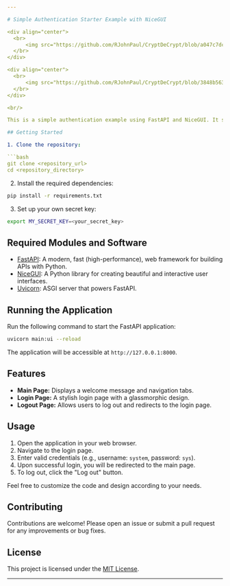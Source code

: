 ```yaml
---

# Simple Authentication Starter Example with NiceGUI

<div align="center">
  <br>
      <img src="https://github.com/RJohnPaul/CryptDeCrypt/blob/a047c7dc5028c1c24c4f73e301c189cdbe3e006a/Frame%207.png" alt="Project Banner">
  </br>
</div>

<div align="center">
  <br>
      <img src="https://github.com/RJohnPaul/CryptDeCrypt/blob/3848b5636b76ee1a6f3326550d99547d78f8ff1c/Frame-5(1).png" alt="Project Banner">
  </br>
</div>

<br/>

This is a simple authentication example using FastAPI and NiceGUI. It stores session IDs in memory and does not involve password hashing. This example is meant for demonstration purposes and may not be suitable for production use. For a more robust authentication system, consider implementing OAuth2 or using the Authlib package.

## Getting Started

1. Clone the repository:

```bash
git clone <repository_url>
cd <repository_directory>
```

2. Install the required dependencies:

```bash
pip install -r requirements.txt
```

3. Set up your own secret key:

```bash
export MY_SECRET_KEY=<your_secret_key>
```

## Required Modules and Software

- [FastAPI](https://fastapi.tiangolo.com/): A modern, fast (high-performance), web framework for building APIs with Python.
- [NiceGUI](https://github.com/zauberzeug/nicegui): A Python library for creating beautiful and interactive user interfaces.
- [Uvicorn](https://www.uvicorn.org/): ASGI server that powers FastAPI.

## Running the Application

Run the following command to start the FastAPI application:

```bash
uvicorn main:ui --reload
```

The application will be accessible at `http://127.0.0.1:8000`.

## Features

- **Main Page:** Displays a welcome message and navigation tabs.
- **Login Page:** A stylish login page with a glassmorphic design.
- **Logout Page:** Allows users to log out and redirects to the login page.

## Usage

1. Open the application in your web browser.
2. Navigate to the login page.
3. Enter valid credentials (e.g., username: `system`, password: `sys`).
4. Upon successful login, you will be redirected to the main page.
5. To log out, click the "Log out" button.

Feel free to customize the code and design according to your needs.

## Contributing

Contributions are welcome! Please open an issue or submit a pull request for any improvements or bug fixes.

## License

This project is licensed under the [MIT License](LICENSE).

---
```

